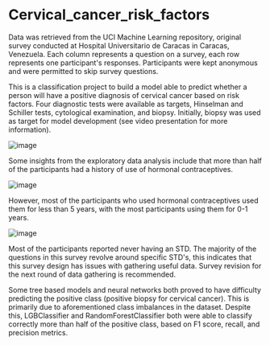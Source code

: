 # Cervical_cancer_risk_factors
Data was retrieved from the UCI Machine Learning repository, original survey conducted at Hospital Universitario de Caracas in Caracas, Venezuela. Each column represents a question on a survey, each row represents one participant's responses. Participants were kept anonymous and were permitted to skip survey questions. 

This is a classification project to build a model able to predict whether a person will have a positive diagnosis of cervical cancer based on risk factors. Four diagnostic tests were available as targets, Hinselman and Schiller tests, cytological examination, and biopsy. Initially, biopsy was used as target for model development (see video presentation for more information).

![image](https://user-images.githubusercontent.com/91214731/156416571-220ce538-7052-4082-986b-5ffb288c90c9.png)

Some insights from the exploratory data analysis include that more than half of the participants had a history of use of hormonal contraceptives.

![image](https://user-images.githubusercontent.com/91214731/156416724-28caa324-6699-48a1-a8b0-7d172b744830.png)

However, most of the participants who used hormonal contraceptives used them for less than 5 years, with the most participants using them for 0-1 years.

![image](https://user-images.githubusercontent.com/91214731/156416914-29dedfb7-157f-4665-95a7-574f6c5820d8.png)

Most of the participants reported never having an STD. The majority of the questions in this survey revolve around specific STD's, this indicates that this survey design has issues with gathering useful data. Survey revision for the next round of data gathering is recommended.

Some tree based models and neural networks both proved to have difficulty predicting the positive class (positive biopsy for cervical cancer). This is primarily due to aforementioned class imbalances in the dataset. Despite this, LGBClassifier and RandomForestClassifier both were able to classify correctly more than half of the positive class, based on F1 score, recall, and precision metrics.
